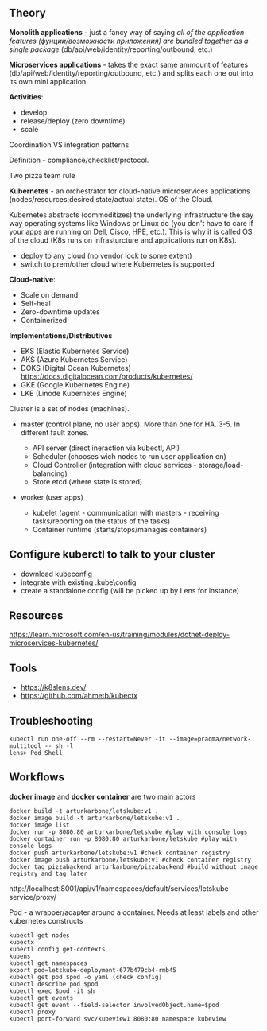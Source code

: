 ## Theory

**Monolith applications** - just a fancy way of saying _all of the application features (фунции/возможности приложения) are bundled together as a single package_ (db/api/web/identity/reporting/outbound, etc.)

**Microservices applications** - takes the exact same ammount of features (db/api/web/identity/reporting/outbound, etc.) and splits each one out into its own mini application.


**Activities**:
- develop
- release/deploy (zero downtime)
- scale

Coordination VS integration patterns

Definition - compliance/checklist/protocol.

Two pizza team rule

**Kubernetes** - an orchestrator for cloud-native microservices applications (nodes/resources;desired state/actual state). OS of the Cloud.

Kubernetes abstracts (commoditizes) the underlying infrastructure the say way operating systems like Windows or Linux do (you don't have to care if your apps are running on Dell, Cisco, HPE, etc.). This is why it is called OS of the cloud (K8s runs on infrasturcture and applications run on K8s).

- deploy to any cloud (no vendor lock to some extent)
- switch to prem/other cloud where Kubernetes is supported


**Cloud-native**:
- Scale on demand
- Self-heal
- Zero-downtime updates
- Containerized

**Implementations/Distributives**

- EKS (Elastic Kubernetes Service)
- AKS (Azure Kubernetes Service)
- DOKS (Digital Ocean Kubernetes) https://docs.digitalocean.com/products/kubernetes/
- GKE (Google Kubernetes Engine)
- LKE (Linode Kubernetes Engine)

Cluster is a set of nodes (machines).
- master (control plane, no user apps). More than one for HA. 3-5. In different fault zones.
  - API server (direct ineraction via kubectl, API)
  - Scheduler (chooses wich nodes to run user application on)
  - Cloud Controller (integration with cloud services - storage/load-balancing)
  - Store etcd (where state is stored)
  
- worker (user apps)
  - kubelet (agent - communication with masters - receiving tasks/reporting on the status of the tasks)
  - Container runtime (starts/stops/manages containers)

## Configure kuberctl to talk to your cluster
- download kubeconfig
- integrate with existing <username>\.kube\config
- create a standalone config (will be picked up by Lens for instance)

## Resources

https://learn.microsoft.com/en-us/training/modules/dotnet-deploy-microservices-kubernetes/

## Tools

- https://k8slens.dev/
- https://github.com/ahmetb/kubectx


## Troubleshooting

```console
kubectl run one-off --rm --restart=Never -it --image=praqma/network-multitool -- sh -l
lens> Pod Shell
```

## Workflows

**docker image** and **docker container** are two main actors

```console
docker build -t arturkarbone/letskube:v1 .
docker image build -t arturkarbone/letskube:v1 .
docker image list
docker run -p 8080:80 arturkarbone/letskube #play with console logs
docker container run -p 8080:80 arturkarbone/letskube #play with console logs
docker push arturkarbone/letskube:v1 #check container registry
docker image push arturkarbone/letskube:v1 #check container registry
docker tag pizzabackend arturkarbone/pizzabackend #build without image registry and tag later
```

http://localhost:8001/api/v1/namespaces/default/services/letskube-service/proxy/
  
Pod - a wrapper/adapter around a container. Needs at least labels and other kubernetes constructs
  
```console
kubectl get nodes
kubectx 
kubectl config get-contexts
kubens
kubectl get namespaces
export pod=letskube-deployment-677b479cb4-rmb45
kubectl get pod $pod -o yaml (check config)
kubectl describe pod $pod
kubectl exec $pod -it sh
kubectl get events
kubectl get event --field-selector involvedObject.name=$pod
kubectl proxy
kubectl port-forward svc/kubeview1 8080:80 namespace kubeview
```
